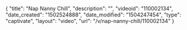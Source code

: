 {
    "title": "Nap Nanny Chill",
    "description": "",
    "videoid": "110002134",
    "date_created": "1502524888",
    "date_modified": "1504247454",
    "type": "captivate",
    "layout": "video",
    "url": "\/v\/nap-nanny-chill\/110002134"
}